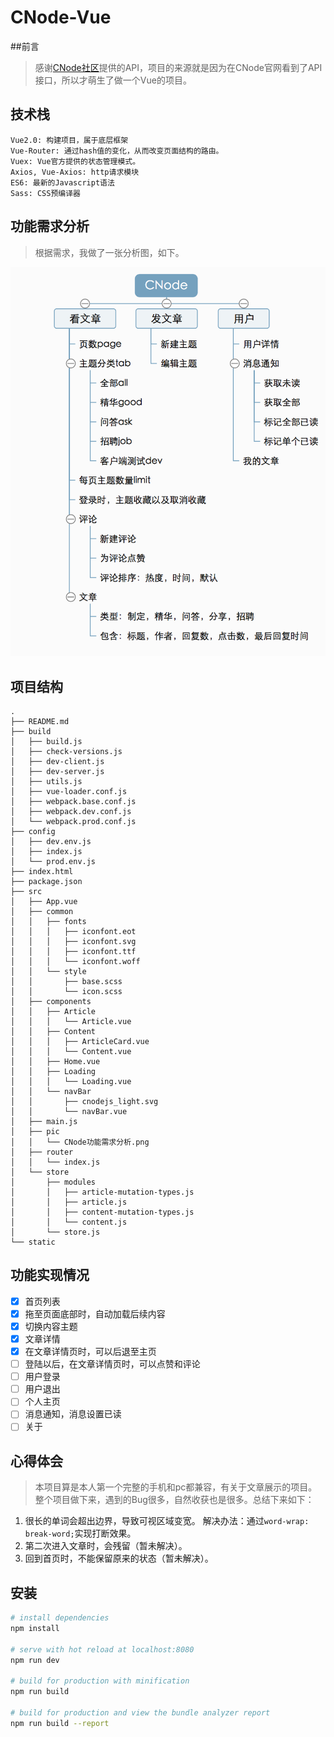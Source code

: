 # CNode-Vue

##前言
> 感谢[CNode社区](https://cnodejs.org/)提供的API，项目的来源就是因为在CNode官网看到了API接口，所以才萌生了做一个Vue的项目。

## 技术栈
```$xslt
Vue2.0: 构建项目，属于底层框架
Vue-Router: 通过hash值的变化，从而改变页面结构的路由。
Vuex: Vue官方提供的状态管理模式。
Axios, Vue-Axios: http请求模块
ES6: 最新的Javascript语法
Sass: CSS预编译器
```

## 功能需求分析
> 根据需求，我做了一张分析图，如下。

![CNode需求分析图](/src/pic/CNode功能需求分析.png)

## 项目结构
```$xslt
.
├── README.md
├── build
│   ├── build.js
│   ├── check-versions.js
│   ├── dev-client.js
│   ├── dev-server.js
│   ├── utils.js
│   ├── vue-loader.conf.js
│   ├── webpack.base.conf.js
│   ├── webpack.dev.conf.js
│   └── webpack.prod.conf.js
├── config
│   ├── dev.env.js
│   ├── index.js
│   └── prod.env.js
├── index.html
├── package.json
├── src
│   ├── App.vue
│   ├── common
│   │   ├── fonts
│   │   │   ├── iconfont.eot
│   │   │   ├── iconfont.svg
│   │   │   ├── iconfont.ttf
│   │   │   └── iconfont.woff
│   │   └── style
│   │       ├── base.scss
│   │       └── icon.scss
│   ├── components
│   │   ├── Article
│   │   │   └── Article.vue
│   │   ├── Content
│   │   │   ├── ArticleCard.vue
│   │   │   └── Content.vue
│   │   ├── Home.vue
│   │   ├── Loading
│   │   │   └── Loading.vue
│   │   └── navBar
│   │       ├── cnodejs_light.svg
│   │       └── navBar.vue
│   ├── main.js
│   ├── pic
│   │   └── CNode功能需求分析.png
│   ├── router
│   │   └── index.js
│   └── store
│       ├── modules
│       │   ├── article-mutation-types.js
│       │   ├── article.js
│       │   ├── content-mutation-types.js
│       │   └── content.js
│       └── store.js
└── static

```

## 功能实现情况
 - [x] 首页列表
 - [x] 拖至页面底部时，自动加载后续内容
 - [x] 切换内容主题
 - [x] 文章详情
 - [x] 在文章详情页时，可以后退至主页
 - [ ] 登陆以后，在文章详情页时，可以点赞和评论
 - [ ] 用户登录
 - [ ] 用户退出
 - [ ] 个人主页
 - [ ] 消息通知，消息设置已读
 - [ ] 关于
 
 ## 心得体会
 > 本项目算是本人第一个完整的手机和pc都兼容，有关于文章展示的项目。整个项目做下来，遇到的Bug很多，自然收获也是很多。总结下来如下：
 1. 很长的单词会超出边界，导致可视区域变宽。
   解决办法：通过`word-wrap: break-word;`实现打断效果。
 2. 第二次进入文章时，会残留（暂未解决）。
 3. 回到首页时，不能保留原来的状态（暂未解决）。

## 安装

``` bash
# install dependencies
npm install

# serve with hot reload at localhost:8080
npm run dev

# build for production with minification
npm run build

# build for production and view the bundle analyzer report
npm run build --report
```
